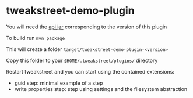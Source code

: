 # tweakstreet-demo-plugin

You will need the [api jar](https://github.com/twineworks/tweakstreet-api) corresponding to the version of this plugin

To build run `mvn package`

This will create a folder `target/tweakstreet-demo-plugin-<version>`

Copy this folder to your `$HOME/.tweakstreet/plugins/` directory

Restart tweakstreet and you can start using the contained extensions:

  - guid step: minimal example of a step
  - write properties step: step using settings and the filesystem abstraction